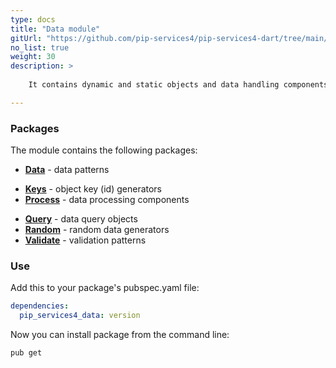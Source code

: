 ```yaml
---
type: docs
title: "Data module"
gitUrl: "https://github.com/pip-services4/pip-services4-dart/tree/main/pip-services4-data-dart"
no_list: true
weight: 30
description: > 
 
    It contains dynamic and static objects and data handling components.

---
```



### Packages

The module contains the following packages:

* [**Data**](keys) - data patterns
- [**Keys**](keys) - object key (id) generators
- [**Process**](process) - data processing components
* [**Query**](query) - data query objects
* [**Random**](random) - random data generators
* [**Validate**](validate) - validation patterns



### Use

Add this to your package's pubspec.yaml file:
```yaml
dependencies:
  pip_services4_data: version
```

Now you can install package from the command line:
```bash
pub get
```

